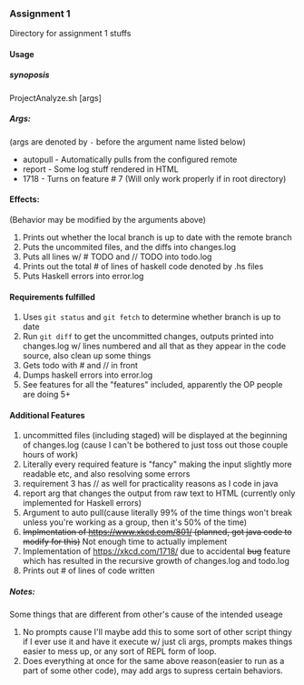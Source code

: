 ### Assignment 1
Directory for assignment 1 stuffs

#### Usage

##### synoposis
ProjectAnalyze.sh [args]

##### Args:
(args are denoted by `-` before the argument name listed below)
- autopull - Automatically pulls from the configured remote
- report - Some log stuff rendered in HTML
- 1718 - Turns on feature # 7 (Will only work properly if in root directory)

#### Effects:
(Behavior may be modified by the arguments above)
1. Prints out whether the local branch is up to date with the remote branch
2. Puts the uncommited files, and the diffs into changes.log
3. Puts all lines w/ # TODO and // TODO into todo.log
4. Prints out the total # of lines of haskell code denoted by .hs files
5. Puts Haskell errors into error.log

#### Requirements fulfilled
1. Uses `git status` and `git fetch` to determine whether branch is up to date
2. Run `git diff` to get the uncommitted changes, outputs printed into changes.log w/ lines numbered and all that as they appear in the code source, also clean up some things
3. Gets todo with # and // in front
4. Dumps haskell errors into error.log
5. See features for all the "features" included, apparently the OP people are doing 5+

#### Additional Features
1. uncommitted files (including staged) will be displayed at the beginning of changes.log (cause I can't be bothered to just toss out those couple hours of work)
2. Literally every required feature is "fancy" making the input slightly more readable etc, and also resolving some errors
3. requirement 3 has // as well for practicality reasons as I code in java
4. report arg that changes the output from raw text to HTML (currently only implemented for Haskell errors)
5. Argument to auto pull(cause literally 99% of the time things won't break unless you're working as a group, then it's 50% of the time)
6. ~~Implmentation of https://www.xkcd.com/801/ (planned, got java code to modify for this)~~ Not enough time to actually implement
7. Implementation of https://xkcd.com/1718/ due to accidental ~~bug~~ feature which has resulted in the recursive growth of changes.log and todo.log 
8. Prints out # of lines of code written

##### Notes:

Some things that are different from other's cause of the intended useage

1. No prompts cause I'll maybe add this to some sort of other script thingy if I ever use it and have it execute w/ just cli args, prompts makes things easier to mess up, or any sort of REPL form of loop.
2. Does everything at once for the same above reason(easier to run as a part of some other code), may add args to supress certain behaviors.
